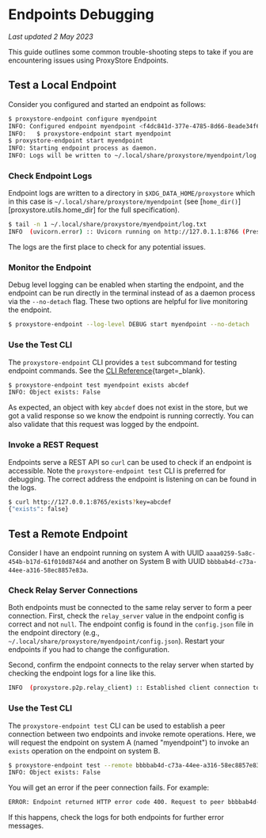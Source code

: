 # Endpoints Debugging

*Last updated 2 May 2023*

This guide outlines some common trouble-shooting steps to take if you
are encountering issues using ProxyStore Endpoints.

## Test a Local Endpoint

Consider you configured and started an endpoint as follows:
```bash
$ proxystore-endpoint configure myendpoint
INFO: Configured endpoint myendpoint <f4dc841d-377e-4785-8d66-8eade34f63cd>. Start with:
INFO:   $ proxystore-endpoint start myendpoint
$ proxystore-endpoint start myendpoint
INFO: Starting endpoint process as daemon.
INFO: Logs will be written to ~/.local/share/proxystore/myendpoint/log.txt
```

### Check Endpoint Logs
Endpoint logs are written to a directory in `$XDG_DATA_HOME/proxystore` which
in this case is `~/.local/share/proxystore/myendpoint`
(see [`home_dir()`][proxystore.utils.home_dir] for the full specification).
```bash
$ tail -n 1 ~/.local/share/proxystore/myendpoint/log.txt
INFO  (uvicorn.error) :: Uvicorn running on http://127.0.1.1:8766 (Press CTRL+C to quit)
```
The logs are the first place to check for any potential issues.

### Monitor the Endpoint
Debug level logging can be enabled when starting the endpoint, and
the endpoint can be run directly in the terminal instead of as a daemon process
via the `--no-detach` flag. These two options are helpful for live monitoring
the endpoint.
```bash
$ proxystore-endpoint --log-level DEBUG start myendpoint --no-detach
```

### Use the Test CLI
The `proxystore-endpoint` CLI provides a `test` subcommand for testing endpoint commands.
See the [CLI Reference](../api/cli.md#proxystore-endpoint-test){target=_blank}.
```bash
$ proxystore-endpoint test myendpoint exists abcdef
INFO: Object exists: False
```
As expected, an object with key `abcdef` does not exist in the store, but
we got a valid response so we know the endpoint is running correctly.
You can also validate that this request was logged by the endpoint.

### Invoke a REST Request
Endpoints serve a REST API so `curl` can be used to check if an endpoint
is accessible. Note the `proxystore-endpoint test` CLI is preferred for
debugging. The correct address the endpoint is listening on can be found in
the logs.
```bash
$ curl http://127.0.0.1:8765/exists?key=abcdef
{"exists": false}
```

## Test a Remote Endpoint

Consider I have an endpoint running on system A with UUID
`aaaa0259-5a8c-454b-b17d-61f010d874d4` and another on System B
with UUID `bbbbab4d-c73a-44ee-a316-58ec8857e83a`.

### Check Relay Server Connections
Both endpoints must be connected to the same relay server to form a peer
connection. First, check the `relay_server` value in the endpoint config is
correct and not `null`.
The endpoint config is found in the `config.json` file in the endpoint
directory (e.g., `~/.local/share/proxystore/myendpoint/config.json`).
Restart your endpoints if you had to change the configuration.

Second, confirm the endpoint connects to the relay server when started by
checking the endpoint logs for a line like this.
```bash
INFO  (proxystore.p2p.relay_client) :: Established client connection to relay server at ws://localhost:8765 with client uuid=aaaa0259-5a8c-454b-b17d-61f010d874d4 and name=myendpoint
```

### Use the Test CLI
The `proxystore-endpoint test` CLI can be used to establish a peer connection
between two endpoints and invoke remote operations.
Here, we will request the endpoint on system A (named "myendpoint") to invoke
an `exists` operation on the endpoint on system B.
```bash
$ proxystore-endpoint test --remote bbbbab4d-c73a-44ee-a316-58ec8857e83a myendpoint exists abcdef
INFO: Object exists: False
```

You will get an error if the peer connection fails. For example:
```bash
ERROR: Endpoint returned HTTP error code 400. Request to peer bbbbab4d-c73a-44ee-a316-58ec8857e83a failed: ...
```
If this happens, check the logs for both endpoints for further error messages.
